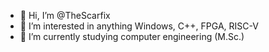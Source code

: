 - 👋 Hi, I’m @TheScarfix
- 👀 I’m interested in anything Windows, C++, FPGA, RISC-V
- 🌱 I’m currently studying computer engineering (M.Sc.)

<!---
TheScarfix/TheScarfix is a ✨ special ✨ repository because its `README.md` (this file) appears on your GitHub profile.
You can click the Preview link to take a look at your changes.
--->
